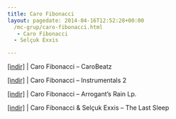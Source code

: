 ```yaml
---
title: Caro Fibonacci
layout: pagedate: 2014-04-16T12:52:28+00:00
  /mc-grup/caro-fibonacci.html
   - Caro Fibonacci
  - Selçuk Exxis

---
```

<a href="https://cloud.mail.ru/public/616b842ff813/Caro%20-%20Carobeatz" target="_blank">[indir]</a> | Caro Fibonacci &#8211; CaroBeatz

<a href="https://cloud.mail.ru/public/291e27273448/Caro%20-%20Instrumentals%202" target="_blank">[indir]</a> | Caro Fibonacci &#8211; Instrumentals 2

<a href="https://cloud.mail.ru/public/149313033551/Caro%20Fibonacci%20-%20Arrogant%27s%20Rain%20LP" target="_blank">[indir]</a> | Caro Fibonacci &#8211; Arrogant&#8217;s Rain Lp.

<a href="https://cloud.mail.ru/public/cff5404f29c6/Caro%20%26%20Exxis%20-%20The%20Last%20Sleep" target="_blank">[indir]</a> | Caro Fibonacci & Selçuk Exxis &#8211; The Last Sleep